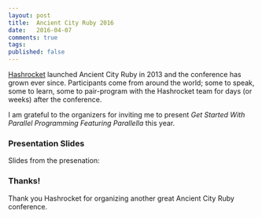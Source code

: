 ```yaml
---
layout: post
title:  Ancient City Ruby 2016
date:   2016-04-07
comments: true
tags: 
published: false
---
```

 
[Hashrocket](http://hashrocket.com) launched Ancient City Ruby in 2013 and the conference has grown ever since. Participants come from around the world; some to speak, some to learn, some to pair-program with the Hashrocket team for days (or weeks) after the conference.
 
I am grateful to the organizers for inviting me to present _Get Started With Parallel Programming Featuring Parallella_ this year. 

<!--more-->

### Presentation Slides

Slides from the presenation:

<center><script async class="speakerdeck-embed" data-id="ac573691308d47c7a64ca2e015afde9c" data-ratio="1.77777777777778" src="//speakerdeck.com/assets/embed.js"></script></center>

### Thanks!

Thank you Hashrocket for organizing another great Ancient City Ruby conference.

